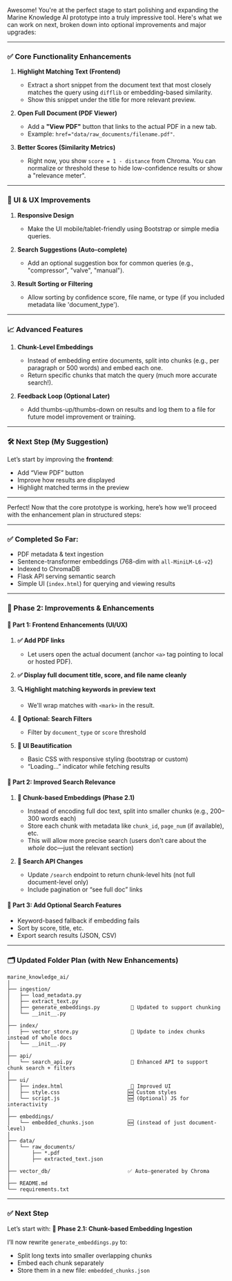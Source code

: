 Awesome! You're at the perfect stage to start polishing and expanding the Marine Knowledge AI prototype into a truly impressive tool. Here's what we can work on next, broken down into optional improvements and major upgrades:

---

### ✅ Core Functionality Enhancements

1. **Highlight Matching Text (Frontend)**

   * Extract a short snippet from the document text that most closely matches the query using `difflib` or embedding-based similarity.
   * Show this snippet under the title for more relevant preview.

2. **Open Full Document (PDF Viewer)**

   * Add a **"View PDF"** button that links to the actual PDF in a new tab.
   * Example: `href="data/raw_documents/filename.pdf"`.

3. **Better Scores (Similarity Metrics)**

   * Right now, you show `score = 1 - distance` from Chroma. You can normalize or threshold these to hide low-confidence results or show a "relevance meter".

---

### 🎨 UI & UX Improvements

1. **Responsive Design**

   * Make the UI mobile/tablet-friendly using Bootstrap or simple media queries.

2. **Search Suggestions (Auto-complete)**

   * Add an optional suggestion box for common queries (e.g., "compressor", "valve", "manual").

3. **Result Sorting or Filtering**

   * Allow sorting by confidence score, file name, or type (if you included metadata like 'document\_type').

---

### 📈 Advanced Features

1. **Chunk-Level Embeddings**

   * Instead of embedding entire documents, split into chunks (e.g., per paragraph or 500 words) and embed each one.
   * Return specific chunks that match the query (much more accurate search!).

2. **Feedback Loop (Optional Later)**

   * Add thumbs-up/thumbs-down on results and log them to a file for future model improvement or training.

---

### 🛠️ Next Step (My Suggestion)

Let’s start by improving the **frontend**:

* Add “View PDF” button
* Improve how results are displayed
* Highlight matched terms in the preview

---------------------------------------------------------------------

Perfect! Now that the core prototype is working, here’s how we’ll proceed with the enhancement plan in structured steps:

---

### ✅ Completed So Far:

* PDF metadata & text ingestion
* Sentence-transformer embeddings (768-dim with `all-MiniLM-L6-v2`)
* Indexed to ChromaDB
* Flask API serving semantic search
* Simple UI (`index.html`) for querying and viewing results

---

### 🔧 Phase 2: Improvements & Enhancements

#### 📌 Part 1: Frontend Enhancements (UI/UX)

1. **✅ Add PDF links**

   * Let users open the actual document (anchor `<a>` tag pointing to local or hosted PDF).
2. **✅ Display full document title, score, and file name cleanly**
3. **🔍 Highlight matching keywords in preview text**

   * We'll wrap matches with `<mark>` in the result.
4. **📁 Optional: Search Filters**

   * Filter by `document_type` or `score` threshold
5. **🎨 UI Beautification**

   * Basic CSS with responsive styling (bootstrap or custom)
   * “Loading…” indicator while fetching results

#### 🧠 Part 2: Improved Search Relevance

1. **🧩 Chunk-based Embeddings (Phase 2.1)**

   * Instead of encoding full doc text, split into smaller chunks (e.g., 200–300 words each)
   * Store each chunk with metadata like `chunk_id`, `page_num` (if available), etc.
   * This will allow more precise search (users don’t care about the *whole* doc—just the relevant section)

2. **📌 Search API Changes**

   * Update `/search` endpoint to return chunk-level hits (not full document-level only)
   * Include pagination or “see full doc” links

#### 🧪 Part 3: Add Optional Search Features

* Keyword-based fallback if embedding fails
* Sort by score, title, etc.
* Export search results (JSON, CSV)

---

### 🗂 Updated Folder Plan (with New Enhancements)

```
marine_knowledge_ai/
│
├── ingestion/
│   ├── load_metadata.py
│   ├── extract_text.py
│   ├── generate_embeddings.py          🔁 Updated to support chunking
│   └── __init__.py
│
├── index/
│   ├── vector_store.py                 🔁 Update to index chunks instead of whole docs
│   └── __init__.py
│
├── api/
│   └── search_api.py                   🔁 Enhanced API to support chunk search + filters
│
├── ui/
│   ├── index.html                      🔁 Improved UI
│   ├── style.css                      🆕 Custom styles
│   └── script.js                      🆕 (Optional) JS for interactivity
│
├── embeddings/
│   └── embedded_chunks.json           🆕 (instead of just document-level)
│
├── data/
│   └── raw_documents/
│       ├── *.pdf
│       ├── extracted_text.json
│
├── vector_db/                         ✅ Auto-generated by Chroma
│
├── README.md
└── requirements.txt
```

---

### ✅ Next Step

Let’s start with:
**🧩 Phase 2.1: Chunk-based Embedding Ingestion**

I’ll now rewrite `generate_embeddings.py` to:

* Split long texts into smaller overlapping chunks
* Embed each chunk separately
* Store them in a new file: `embedded_chunks.json`